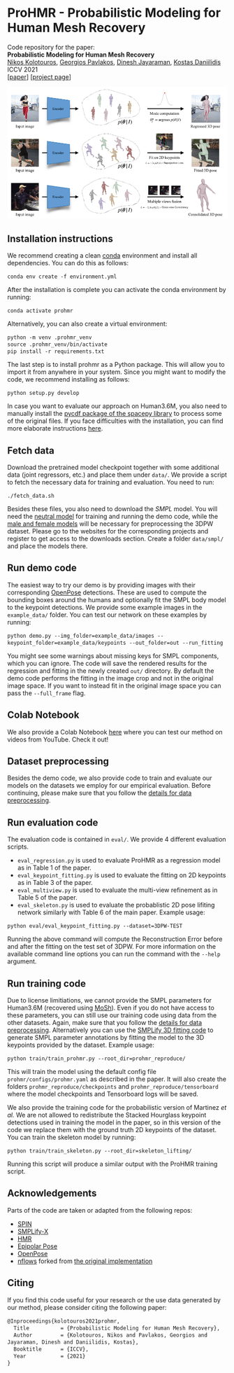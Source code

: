# ProHMR - Probabilistic Modeling for Human Mesh Recovery
Code repository for the paper:  
**Probabilistic Modeling for Human Mesh Recovery**  
[Nikos Kolotouros](https://www.seas.upenn.edu/~nkolot/), [Georgios Pavlakos](https://geopavlakos.github.io/), [Dinesh Jayaraman](http://www.seas.upenn.edu/~dineshj), [Kostas Daniilidis](http://www.cis.upenn.edu/~kostas/)  
ICCV 2021  
[[paper]()] [[project page](https://www.seas.upenn.edu/~nkolot/projects/prohmr/)]

![teaser](teaser.png)

## Installation instructions
We recommend creating a clean [conda](https://docs.conda.io/) environment and install all dependencies.
You can do this as follows:
```
conda env create -f environment.yml
```

After the installation is complete you can activate the conda environment by running:
```
conda activate prohmr
```

Alternatively, you can also create a virtual environment:
```
python -m venv .prohmr_venv
source .prohmr_venv/bin/activate
pip install -r requirements.txt
```

The last step is to install prohmr as a Python package. This will allow you to import it from anywhere in your system.
Since you might want to modify the code, we recommend installing as follows:
```
python setup.py develop
```

In case you want to evaluate our approach on Human3.6M, you also need to manually install the [pycdf package of the spacepy library](https://pythonhosted.org/SpacePy/pycdf.html) to process some of the original files. If you face difficulties with the installation, you can find more elaborate instructions [here](https://stackoverflow.com/questions/37232008/how-read-common-data-formatcdf-in-python).

## Fetch data
Download the pretrained model checkpoint together with some additional data (joint regressors, etc.) and place them under `data/`.
We provide a script to fetch the necessary data for training and evaluation. You need to run:
```
./fetch_data.sh
```
Besides these files, you also need to download the *SMPL* model. You will need the [neutral model](http://smplify.is.tue.mpg.de) for training and running the demo code, while the [male and female models](http://smpl.is.tue.mpg.de) will be necessary for preprocessing the 3DPW dataset. Please go to the websites for the corresponding projects and register to get access to the downloads section. Create a folder `data/smpl/` and place the models there.

## Run demo code
The easiest way to try our demo is by providing images with their corresponding [OpenPose](https://github.com/CMU-Perceptual-Computing-Lab/openpose) detections. These are used to compute the bounding boxes around the humans and optionally fit the SMPL body model to the keypoint detections. We provide some example images in the `example_data/` folder.
You can test our network on these examples by running:
```
python demo.py --img_folder=example_data/images --keypoint_folder=example_data/keypoints --out_folder=out --run_fitting
```
You might see some warnings about missing keys for SMPL components, which you can ignore.
The code will save the rendered results for the regression and fitting in the newly created `out/` directory.
By default the demo code performs the fitting in the image crop and not in the original image space.
If you want to instead fit in the original image space you can pass the `--full_frame` flag.

## Colab Notebook
We also provide a Colab Notebook [here](https://colab.research.google.com/drive/1ivLN2TSL08RgWO49qZWFiDNzImIAhGzb?usp=sharing) where you can test our method on videos from YouTube.
Check it out!

## Dataset preprocessing
Besides the demo code, we also provide code to train and evaluate our models on the datasets we employ for our empirical evaluation. Before continuing, please make sure that you follow the [details for data preprocessing](dataset_preprocessing/README.md).

## Run evaluation code
The evaluation code is contained in `eval/`. We provide 4 different evaluation scripts.
- `eval_regression.py` is used to evaluate ProHMR as a regression model as in Table 1 of the paper.
- `eval_keypoint_fitting.py` is used to evaluate the fitting on 2D keypoints as in Table 3 of the paper.
- `eval_multiview.py` is used to evaluate the multi-view refinement as in Table 5 of the paper.
- `eval_skeleton.py` is used to evaluate the probablistic 2D pose lifiting network similarly with Table 6 of the main paper.
Example usage:
```
python eval/eval_keypoint_fitting.py --dataset=3DPW-TEST
```
Running the above command will compute the Reconstruction Error before and after the fitting on the test set of 3DPW. For more information on the available command line options you can run the command with the `--help` argument.

## Run training code
Due to license limitiations, we cannot provide the SMPL parameters for Human3.6M (recovered using [MoSh](http://mosh.is.tue.mpg.de)). Even if you do not have access to these parameters, you can still use our training code using data from the other datasets. Again, make sure that you follow the [details for data preprocessing](datasets/preprocess/README.md). Alternatively you can use the [SMPLify 3D fitting code](https://github.com/JiangWenPL/multiperson) to generate SMPL parameter annotations by fitting the model to the 3D keypoints provided by the dataset.
Example usage:
```
python train/train_prohmr.py --root_dir=prohmr_reproduce/
```
This will train the model using the default config file `prohmr/configs/prohmr.yaml` as described in the paper. It will also create the folders `prohmr_reproduce/checkpoints` and `prohmr_reproduce/tensorboard` where the model checkpoints and Tensorboard logs will be saved.

We also provide the training code for the probabilistic version of Martinez _et al._ We are not allowed to redistribute the Stacked Hourglass keypoint detections used in training the model in the paper, so in this version of the code we replace them with the ground truth 2D keypoints of the dataset.
You can train the skeleton model by running:
```
python train/train_skeleton.py --root_dir=skeleton_lifting/
```
Running this script will produce a similar output with the ProHMR training script.

## Acknowledgements
Parts of the code are taken or adapted from the following repos:
- [SPIN](https://github.com/nkolot/SPIN)
- [SMPLify-X](https://github.com/vchoutas/smplify-x)
- [HMR](https://github.com/akanazawa/hmr)
- [Epipolar Pose](https://github.com/mkocabas/EpipolarPose)
- [OpenPose](https://github.com/CMU-Perceptual-Computing-Lab/openpose)
- [nflows](https://github.com/nkolot/nflows) forked from [the original implementation](https://github.com/bayesiains/nflows)

## Citing
If you find this code useful for your research or the use data generated by our method, please consider citing the following paper:

	@Inproceedings{kolotouros2021prohmr,
	  Title          = {Probabilistic Modeling for Human Mesh Recovery},
	  Author         = {Kolotouros, Nikos and Pavlakos, Georgios and Jayaraman, Dinesh and Daniilidis, Kostas},
	  Booktitle      = {ICCV},
	  Year           = {2021}
	}
